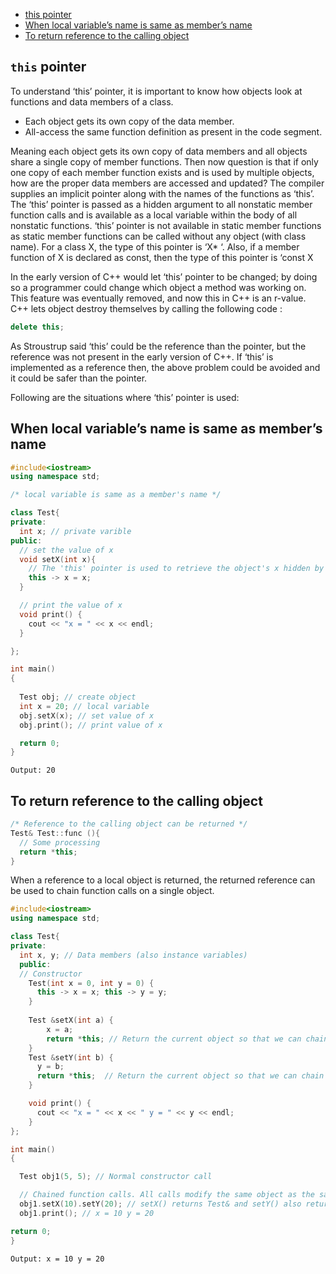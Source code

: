 - [this pointer](#`this`-pointer)
- [When local variable’s name is same as member’s name](#When-local-variable’s-name-is-same-as-member’s-name)
- [To return reference to the calling object](#To-return-reference-to-the-calling-object)


## `this` pointer

To understand ‘this’ pointer, it is important to know how objects look at functions and data members of a class.

- Each object gets its own copy of the data member.
- All-access the same function definition as present in the code segment.

Meaning each object gets its own copy of data members and all objects share a single copy of member functions.
Then now question is that if only one copy of each member function exists and is used by multiple objects, how are the proper data members are accessed and updated?
The compiler supplies an implicit pointer along with the names of the functions as ‘this’.
The ‘this’ pointer is passed as a hidden argument to all nonstatic member function calls and is available as a local variable within the body of all nonstatic functions. ‘this’ pointer is not available in static member functions as static member functions can be called without any object (with class name).
For a class X, the type of this pointer is ‘X* ‘. Also, if a member function of X is declared as const, then the type of this pointer is ‘const X 

In the early version of C++ would let ‘this’ pointer to be changed; by doing so a programmer could change which object a method was working on. This feature was eventually removed, and now this in C++ is an r-value.
C++ lets object destroy themselves by calling the following code :

```cpp
delete this;
```

As Stroustrup said ‘this’ could be the reference than the pointer, but the reference was not present in the early version of C++. If ‘this’ is implemented as a reference then, the above problem could be avoided and it could be safer than the pointer.

Following are the situations where ‘this’ pointer is used:
## When local variable’s name is same as member’s name
```cpp
#include<iostream>
using namespace std;

/* local variable is same as a member's name */

class Test{
private:
  int x; // private varible
public:
  // set the value of x
  void setX(int x){
    // The 'this' pointer is used to retrieve the object's x hidden by the local variable 'x'
    this -> x = x;
  }

  // print the value of x 
  void print() { 
    cout << "x = " << x << endl; 
  }

};

int main()
{
  
  Test obj; // create object
  int x = 20; // local variable
  obj.setX(x); // set value of x
  obj.print(); // print value of x

  return 0;
}
```
`Output: 20`

## To return reference to the calling object
```cpp
/* Reference to the calling object can be returned */
Test& Test::func (){
  // Some processing
  return *this;
}
```

When a reference to a local object is returned, the returned reference can be used to chain function calls on a single object.

```cpp
#include<iostream>
using namespace std;

class Test{
private:
  int x, y; // Data members (also instance variables)
  public:
  // Constructor
    Test(int x = 0, int y = 0) {
      this -> x = x; this -> y = y; 
    }
   
    Test &setX(int a) { 
        x = a; 
        return *this; // Return the current object so that we can chain this function call
    }
    Test &setY(int b) { 
      y = b; 
      return *this;  // Return the current object so that we can chain this function call
    }

    void print() { 
      cout << "x = " << x << " y = " << y << endl; 
    }
};

int main()
{

  Test obj1(5, 5); // Normal constructor call

  // Chained function calls. All calls modify the same object as the same object is returned by reference
  obj1.setX(10).setY(20); // setX() returns Test& and setY() also returns Test&
  obj1.print(); // x = 10 y = 20

return 0;
}

```

`Output: x = 10 y = 20`




